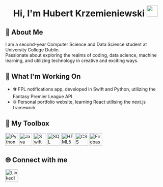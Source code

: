 <h1 align="center">Hi, I'm Hubert Krzemieniewski <img src="https://media.giphy.com/media/hvRJCLFzcasrR4ia7z/giphy.gif" width="35"></h1>

## 🤔 About Me
I am a second-year Computer Science and Data Science student at University College Dublin. <br>
Passionate about exploring the realms of coding, data science, machine learning, and utilizing technology in creative and exciting ways.

## 💼 What I'm Working On
- ⚽️ FPL notifications app, developed in Swift and Python, utilizing the Fantasy Premier League API
- 🌐 Personal portfolio website, learning React utilising the next.js framework

## 🧰 My Toolbox
<div>
  <img src="https://cdn.jsdelivr.net/gh/devicons/devicon/icons/python/python-original.svg" width="40" height="40" alt="Python">
  <img src="https://cdn.jsdelivr.net/gh/devicons/devicon/icons/java/java-original.svg" width="40" height="40" alt="Java">
  <img src="https://cdn.jsdelivr.net/gh/devicons/devicon/icons/swift/swift-original.svg" width="40" height="40" alt="Swift">
  <img src="https://cdn.jsdelivr.net/gh/devicons/devicon/icons/mysql/mysql-original.svg" width="40" height="40" alt="SQL">
  <img src="https://cdn.jsdelivr.net/gh/devicons/devicon/icons/html5/html5-original.svg" width="40" height="40" alt="HTML5">
  <img src="https://cdn.jsdelivr.net/gh/devicons/devicon/icons/css3/css3-original.svg" width="40" height="40" alt="CSS"> 
  <img src="https://cdn.jsdelivr.net/gh/devicons/devicon/icons/firebase/firebase-plain.svg" width="40" height="40" alt="Firebase">
</div>

## 🌐 Connect with me
<a href="https://www.linkedin.com/in/hubert-krzemieniewski" target="_blank" rel="noopener noreferrer">
  <img src="https://cdn-icons-png.flaticon.com/512/174/174857.png" alt="LinkedIn" width="40" height="40">
</a>

<!--
**hubert-krzem/hubert-krzem** is a ✨ _special_ ✨ repository because its `README.md` (this file) appears on your GitHub profile.

Here are some ideas to get you started:

- 🔭 I’m currently working on ...
- 🌱 I’m currently learning ...
- 👯 I’m looking to collaborate on ...
- 🤔 I’m looking for help with ...
- 💬 Ask me about ...
- 📫 How to reach me: ...
- 😄 Pronouns: ...
- ⚡ Fun fact: ...
-->
